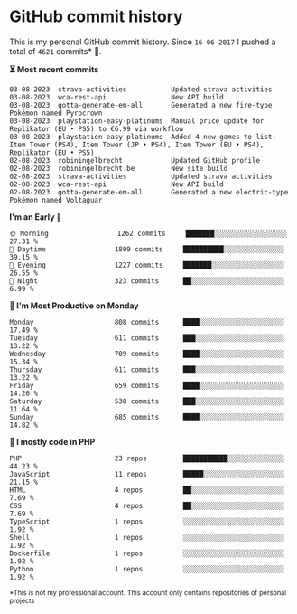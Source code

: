 # GitHub commit history
This is my personal GitHub commit history. Since <!--START_SECTION:first-commit-date-->`16-06-2017`<!--END_SECTION:first-commit-date--> I pushed a total of <!--START_SECTION:total-commit-count-->`4621`<!--END_SECTION:total-commit-count--> commits* 🎉.

<!--START_SECTION:most-recent-commits-->
**⏳ Most recent commits**
                                        
```text
03-08-2023  strava-activities           Updated strava activities
03-08-2023  wca-rest-api                New API build
03-08-2023  gotta-generate-em-all       Generated a new fire-type Pokémon named Pyrocrown
03-08-2023  playstation-easy-platinums  Manual price update for Replikator (EU • PS5) to €6.99 via workflow
03-08-2023  playstation-easy-platinums  Added 4 new games to list: Item Tower (PS4), Item Tower (JP • PS4), Item Tower (EU • PS4), Replikator (EU • PS5)
02-08-2023  robiningelbrecht            Updated GitHub profile
02-08-2023  robiningelbrecht.be         New site build
02-08-2023  strava-activities           Updated strava activities
02-08-2023  wca-rest-api                New API build
02-08-2023  gotta-generate-em-all       Generated a new electric-type Pokémon named Voltaguar
```
<!--END_SECTION:most-recent-commits-->  

<!--START_SECTION:commits-per-day-time-->
**I&#039;m an Early 🐤**

```text
🌞 Morning                 1262 commits     ███████░░░░░░░░░░░░░░░░░░   27.31 %
🌆 Daytime                 1809 commits     ██████████░░░░░░░░░░░░░░░   39.15 %
🌃 Evening                 1227 commits     ███████░░░░░░░░░░░░░░░░░░   26.55 %
🌙 Night                   323 commits      ██░░░░░░░░░░░░░░░░░░░░░░░   6.99 %
```
<!--END_SECTION:commits-per-day-time-->  

<!--START_SECTION:commits-per-weekday-->
**📅 I&#039;m Most Productive on Monday**

```text
Monday                    808 commits      ████░░░░░░░░░░░░░░░░░░░░░   17.49 %
Tuesday                   611 commits      ███░░░░░░░░░░░░░░░░░░░░░░   13.22 %
Wednesday                 709 commits      ████░░░░░░░░░░░░░░░░░░░░░   15.34 %
Thursday                  611 commits      ███░░░░░░░░░░░░░░░░░░░░░░   13.22 %
Friday                    659 commits      ████░░░░░░░░░░░░░░░░░░░░░   14.26 %
Saturday                  538 commits      ███░░░░░░░░░░░░░░░░░░░░░░   11.64 %
Sunday                    685 commits      ████░░░░░░░░░░░░░░░░░░░░░   14.82 %
```
<!--END_SECTION:commits-per-weekday-->  

<!--START_SECTION:repos-per-language-->
**💬 I mostly code in PHP**

```text
PHP                       23 repos         ███████████░░░░░░░░░░░░░░   44.23 %
JavaScript                11 repos         █████░░░░░░░░░░░░░░░░░░░░   21.15 %
HTML                      4 repos          ██░░░░░░░░░░░░░░░░░░░░░░░   7.69 %
CSS                       4 repos          ██░░░░░░░░░░░░░░░░░░░░░░░   7.69 %
TypeScript                1 repos          ░░░░░░░░░░░░░░░░░░░░░░░░░   1.92 %
Shell                     1 repos          ░░░░░░░░░░░░░░░░░░░░░░░░░   1.92 %
Dockerfile                1 repos          ░░░░░░░░░░░░░░░░░░░░░░░░░   1.92 %
Python                    1 repos          ░░░░░░░░░░░░░░░░░░░░░░░░░   1.92 %
```
<!--END_SECTION:repos-per-language-->  

<sub>*This is not my professional account. This account only contains repositories of personal projects</sub>
